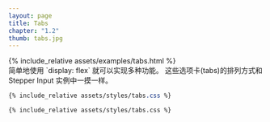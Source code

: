 ```yaml
---
layout: page
title: Tabs
chapter: "1.2"
thumb: tabs.jpg
---
```

<div class="demo">
{% include_relative assets/examples/tabs.html %}
</div>
简单地使用 `display: flex` 就可以实现多种功能。 这些选项卡(tabs)的排列方式和 Stepper Input 实例中一摸一样。

```css
{% include_relative assets/styles/tabs.css %}
```

```html
{% include_relative assets/styles/tabs.css %}
```
<script>
const tabs = document.querySelector(".tabs");
const tabArray = Array.from(document.querySelectorAll(".tab"));
tabs.onclick = (e)=>{
  tabArray.map(el => el.classList.remove("is-tab-selected"));
  e.target.classList.add("is-tab-selected");
}
</script>
